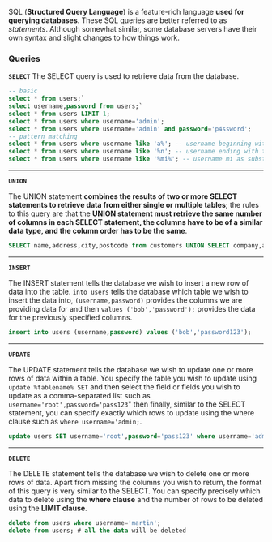 SQL (**Structured Query Language**) is a feature-rich language **used for querying databases**. These SQL queries are better referred to as *statements*. Although somewhat similar, some database servers have their own syntax and slight changes to how things work.

### Queries

**`SELECT`**
The SELECT query is used to retrieve data from the database. 

```sql
-- basic
select * from users;`
select username,password from users;`
select * from users LIMIT 1;
select * from users where username='admin';
select * from users where username='admin' and password='p4ssword';
-- pattern matching
select * from users where username like 'a%'; -- username beginning with the letter a
select * from users where username like '%n'; -- username ending with the letter n
select * from users where username like '%mi%'; -- username mi as substring
```

------

**`UNION`**

The UNION statement **combines the results of two or more SELECT statements to retrieve data from either single or multiple tables**; the rules to this query are that the **UNION statement must retrieve the same number of columns in each SELECT statement, the columns have to be of a similar data type, and the column order has to be the same**.

```sql
SELECT name,address,city,postcode from customers UNION SELECT company,address,city,postcode from suppliers;
```

------

**`INSERT`**

The INSERT statement tells the database we wish to insert a new row of data into the table. `into users` tells the database which table we wish to insert the data into, `(username,password)` provides the columns we are providing data for and then `values ('bob','password');` provides the data for the previously specified columns.

```sql
insert into users (username,password) values ('bob','password123');
```

------

**`UPDATE`**

The UPDATE statement tells the database we wish to update one or more rows of data within a table. You specify the table you wish to update using `update %tablename% SET` and then select the field or fields you wish to update as a comma-separated list such as `username='root',password='pass123`" then finally, similar to the SELECT statement, you can specify exactly which rows to update using the where clause such as `where username='admin;`.

```sql
update users SET username='root',password='pass123' where username='admin';
```

------

**`DELETE`**

The DELETE statement tells the database we wish to delete one or more rows of data. Apart from missing the columns you wish to return, the format of this query is very similar to the SELECT. You can specify precisely which data to delete using the **where clause** and the number of rows to be deleted using the **LIMIT clause**.

```sql
delete from users where username='martin';
delete from users; # all the data will be deleted
```
